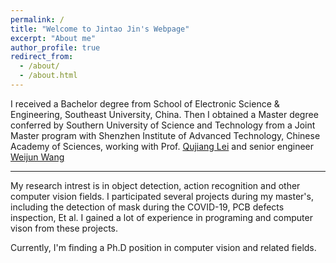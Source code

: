 ```yaml
---
permalink: /
title: "Welcome to Jintao Jin's Webpage"
excerpt: "About me"
author_profile: true
redirect_from: 
  - /about/
  - /about.html
---
```


I received a Bachelor degree from School of Electronic Science & Engineering, Southeast University, China. Then I obtained a Master degree conferred by Southern University of Science and Technology from a Joint Master program with Shenzhen Institute of Advanced Technology, Chinese Academy of Sciences, working with Prof. [Qujiang Lei](https://people.ucas.edu.cn/~lei_qujiang?language=en) and senior engineer [Weijun Wang](https://people.ucas.edu.cn/~wwjexp?language=en)

----
My research intrest is in object detection, action recognition and other computer vision fields. I participated several projects during my master's, including the detection of mask during the COVID-19, PCB defects inspection, Et al. I gained a lot of experience in programing and computer vison from these projects.

Currently, I'm finding a Ph.D position in computer vision and related fields.
